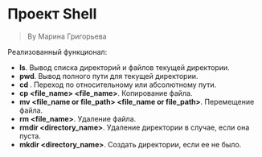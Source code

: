 # Проект Shell

> By Марина Григорьева

Реализованный функционал:
- **ls**. Вывод списка директорий и файлов текущей директории.
- **pwd**. Вывод полного пути для текущей директории.
- **cd <path>**. Переход по относительному или абсолютному пути.
- **cp <file_name> <file_name>**. Копирование файла.
- **mv <file_name or file_path> <file_name or file_path>**. Перемещение файла.
- **rm <file_name>**. Удаление файла.
- **rmdir <directory_name>**. Удаление директории в случае, если она пуста.
- **mkdir <directory_name>**. Создать директории, если ее не было.
